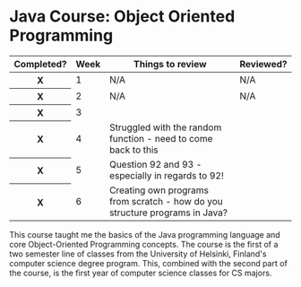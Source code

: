 <head>
  <link rel="stylesheet" href="https://stackpath.bootstrapcdn.com/bootstrap/4.3.1/css/bootstrap.min.css" integrity="sha384-ggOyR0iXCbMQv3Xipma34MD+dH/1fQ784/j6cY/iJTQUOhcWr7x9JvoRxT2MZw1T" crossorigin="anonymous">
  </head>
  
  <body>
  <h1> Java Course: Object Oriented Programming</h1>
  
  <div class="container">
  <div class="row">
    <div class="col-6">
      <table class="table table-dark">
  <thead>
    <tr>
      <th scope="col">Completed?</th>
      <th scope="col">Week</th>
      <th scope="col">Things to review</th>
      <th scope="col">Reviewed?</th>
    </tr>
  </thead>
  <tbody>
    <tr>
      <th scope="row">X</th>
      <td>1</td>
      <td>N/A</td>
      <td>N/A</td>
    </tr>
    <tr>
      <th scope="row">X</th>
      <td>2</td>
      <td>N/A</td>
      <td>N/A</td>
    </tr>
    <tr>
      <th scope="row">X</th>
      <td>3</td>
      <td></td>
      <td></td>
    </tr>
     <tr>
      <th scope="row">X</th>
      <td>4</td>
      <td>Struggled with the random function - need to come back to this</td>
<td></td>
    </tr>
    <tr>
      <th scope="row">X</th>
      <td>5</td>
      <td>Question 92 and 93 - especially in regards to 92!</td>
      <td> </td>
    </tr>
    <tr>
      <th scope="row">X</th>
      <td>6</td>
      <td>Creating own programs from scratch - how do you structure programs in Java? </td>
      <td></td>
    </tr>
  </tbody>
</table>
      <p> This course taught me the basics of the Java programming language and core Object-Oriented Programming concepts. The course is the first of a two semester line of classes from the University of Helsinki, Finland's computer science degree program. This, combined with the second part of the course, is the first year of computer science classes for CS majors.</p>
    </div> 
  </div>
  </div> 
  </body>
  
